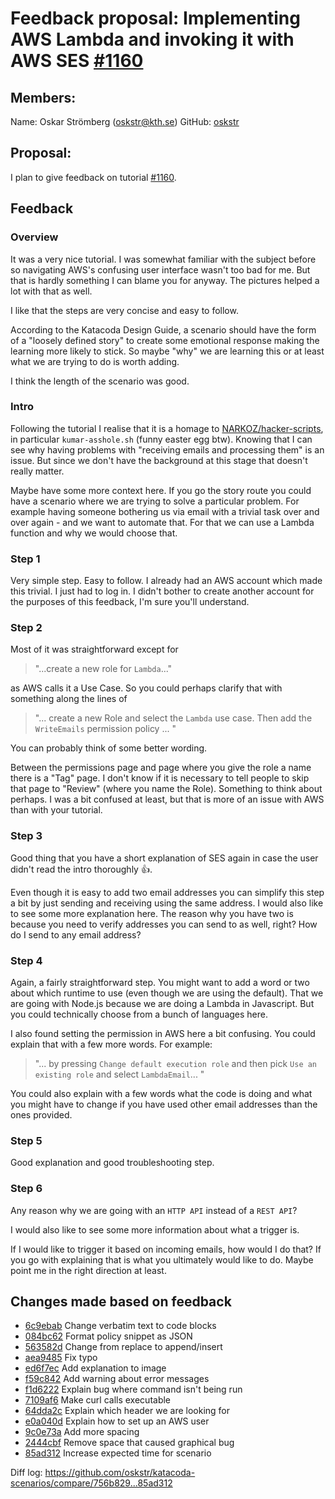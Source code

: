 # Feedback proposal: Implementing AWS Lambda and invoking it with AWS SES [#1160](https://github.com/KTH/devops-course/pull/1160)

## Members:

Name: Oskar Strömberg (oskstr@kth.se)
GitHub: [oskstr](https://github.com/oskstr)

## Proposal:

I plan to give feedback on tutorial [#1160](https://github.com/KTH/devops-course/pull/1160).

## Feedback

### Overview
It was a very nice tutorial. I was somewhat familiar with the subject before so navigating AWS's confusing user interface wasn't too bad for me. But that is hardly something I can blame you for anyway. The pictures helped a lot with that as well.

I like that the steps are very concise and easy to follow. 

According to the Katacoda Design Guide, a scenario should have the form of a "loosely defined story" to create some emotional response making the learning more likely to stick. So maybe "why" we are learning this or at least what we are trying to do is worth adding.

I think the length of the scenario was good.

### Intro
Following the tutorial I realise that it is a homage to [NARKOZ/hacker-scripts](https://github.com/NARKOZ/hacker-scripts), in particular `kumar-asshole.sh` (funny easter egg btw). Knowing that I can see why having problems with "receiving emails and processing them" is an issue. But since we don't have the background at this stage that doesn't really matter.

Maybe have some more context here. If you go the story route you could have a scenario where we are trying to solve a particular problem. For example having someone bothering us via email with a trivial task over and over again - and we want to automate that. For that we can use a Lambda function and why we would choose that.

### Step 1
Very simple step. Easy to follow. I already had an AWS account which made this trivial. I just had to log in. I didn't bother to create another account for the purposes of this feedback, I'm sure you'll understand.

### Step 2
Most of it was straightforward except for 
> "...create a new role for `Lambda`..." 

as AWS calls it a Use Case. So you could perhaps clarify that with something along the lines of 

> "... create a new Role and select the `Lambda` use case. Then add the `WriteEmails` permission policy ... " 

You can probably think of some better wording. 

Between the permissions page and page where you give the role a name there is a "Tag" page. I don't know if it is necessary to tell people to skip that page to "Review" (where you name the Role). Something to think about perhaps. I was a bit confused at least, but that is more of an issue with AWS than with your tutorial.

### Step 3
Good thing that you have a short explanation of SES again in case the user didn't read the intro thoroughly :+1:. 

Even though it is easy to add two email addresses you can simplify this step a bit by just sending and receiving using the same address. I would also like to see some more explanation here. The reason why you have two is because you need to verify addresses you can send to as well, right? How do I send to any email address?

### Step 4
Again, a fairly straightforward step. You might want to add a word or two about which runtime to use (even though we are using the default). That we are going with Node.js because we are doing a Lambda in Javascript. But you could technically choose from a bunch of languages here.

I also found setting the permission in AWS here a bit confusing. You could explain that with a few more words. For example:

> "... by pressing `Change default execution role` and then pick `Use an existing role` and select `LambdaEmail`... "

You could also explain with a few words what the code is doing and what you might have to change if you have used other email addresses than the ones provided.

### Step 5
Good explanation and good troubleshooting step. 

### Step 6
Any reason why we are going with an `HTTP API` instead of a `REST API`?

I would also like to see some more information about what a trigger is. 

If I would like to trigger it based on incoming emails, how would I do that? If you go with explaining that is what you ultimately would like to do. Maybe point me in the right direction at least.

## Changes made based on feedback

- [6c9ebab](https://github.com/oskstr/katacoda-scenarios/commit/6c9ebab) Change verbatim text to code blocks 
- [084bc62](https://github.com/oskstr/katacoda-scenarios/commit/084bc62) Format policy snippet as JSON
- [563582d](https://github.com/oskstr/katacoda-scenarios/commit/563582d) Change from replace to append/insert
- [aea9485](https://github.com/oskstr/katacoda-scenarios/commit/aea9485) Fix typo
- [ed6f7ec](https://github.com/oskstr/katacoda-scenarios/commit/ed6f7ec) Add explanation to image
- [f59c842](https://github.com/oskstr/katacoda-scenarios/commit/f59c842) Add warning about error messages
- [f1d6222](https://github.com/oskstr/katacoda-scenarios/commit/f1d6222) Explain bug where command isn't being run
- [7109af6](https://github.com/oskstr/katacoda-scenarios/commit/7109af6) Make curl calls executable
- [64dda2c](https://github.com/oskstr/katacoda-scenarios/commit/64dda2c) Explain which header we are looking for
- [e0a040d](https://github.com/oskstr/katacoda-scenarios/commit/e0a040d) Explain how to set up an AWS user
- [9c0e73a](https://github.com/oskstr/katacoda-scenarios/commit/9c0e73a) Add more spacing
- [2444cbf](https://github.com/oskstr/katacoda-scenarios/commit/6c9ebab) Remove space that caused graphical bug
- [85ad312](https://github.com/oskstr/katacoda-scenarios/commit/6c9ebab) Increase expected time for scenario

Diff log: https://github.com/oskstr/katacoda-scenarios/compare/756b829...85ad312